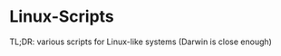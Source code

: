 Linux-Scripts
=============

TL;DR: various scripts for Linux-like systems (Darwin is close enough)
